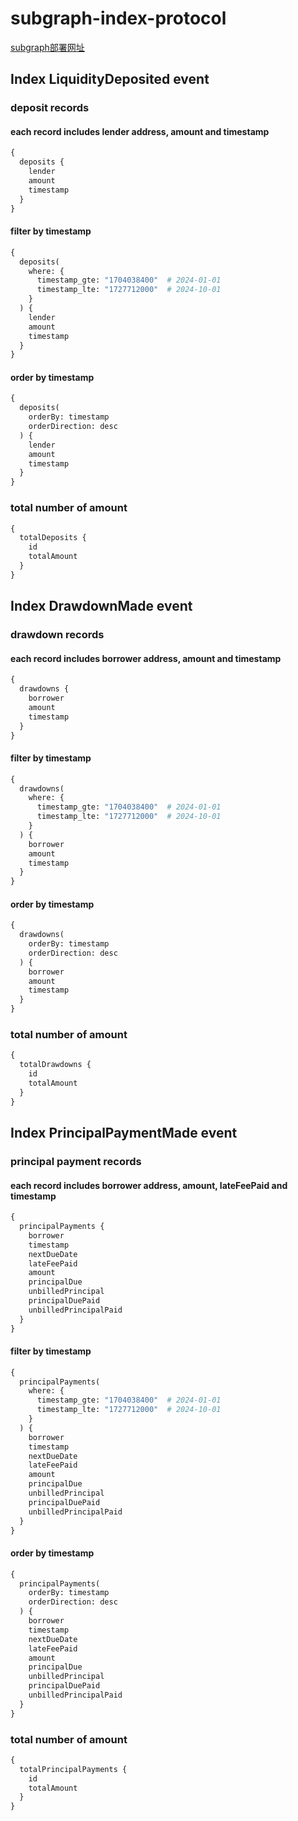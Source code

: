 # subgraph-index-protocol

[subgraph部署网址](https://api.studio.thegraph.com/query/92433/subgraph-index-protocol/version/latest)

## Index LiquidityDeposited event

### deposit records

#### each record includes lender address, amount and timestamp
``` graphql
{
  deposits {
    lender
    amount
    timestamp
  }
}
```

#### filter by timestamp
``` graphql
{
  deposits(
    where: {
      timestamp_gte: "1704038400"  # 2024-01-01
      timestamp_lte: "1727712000"  # 2024-10-01
    }
  ) {
    lender
    amount
    timestamp
  }
}
```

#### order by timestamp
``` graphql
{
  deposits(
    orderBy: timestamp
    orderDirection: desc
  ) {
    lender
    amount
    timestamp
  }
}
```

### total number of amount
``` graphql
{
  totalDeposits {
    id
    totalAmount
  }
}
```

## Index DrawdownMade event

### drawdown records

#### each record includes borrower address, amount and timestamp
``` graphql
{
  drawdowns {
    borrower
    amount
    timestamp
  }
}
```

#### filter by timestamp
``` graphql
{
  drawdowns(
    where: {
      timestamp_gte: "1704038400"  # 2024-01-01
      timestamp_lte: "1727712000"  # 2024-10-01
    }
  ) {
    borrower
    amount
    timestamp
  }
}
```

#### order by timestamp
``` graphql
{
  drawdowns(
    orderBy: timestamp
    orderDirection: desc
  ) {
    borrower
    amount
    timestamp
  }
}
```

### total number of amount
``` graphql
{
  totalDrawdowns {
    id
    totalAmount
  }
}
```

## Index PrincipalPaymentMade event

### principal payment records

#### each record includes borrower address, amount, lateFeePaid and timestamp
``` graphql
{
  principalPayments {
    borrower
    timestamp
    nextDueDate
    lateFeePaid
    amount
    principalDue
    unbilledPrincipal
    principalDuePaid
    unbilledPrincipalPaid
  }
}
```

#### filter by timestamp
``` graphql
{
  principalPayments(
    where: {
      timestamp_gte: "1704038400"  # 2024-01-01
      timestamp_lte: "1727712000"  # 2024-10-01
    }
  ) {
    borrower
    timestamp
    nextDueDate
    lateFeePaid
    amount
    principalDue
    unbilledPrincipal
    principalDuePaid
    unbilledPrincipalPaid
  }
}
```

#### order by timestamp
``` graphql
{
  principalPayments(
    orderBy: timestamp
    orderDirection: desc
  ) {
    borrower
    timestamp
    nextDueDate
    lateFeePaid
    amount
    principalDue
    unbilledPrincipal
    principalDuePaid
    unbilledPrincipalPaid
  }
}
```

### total number of amount
``` graphql
{
  totalPrincipalPayments {
    id
    totalAmount
  }
}
```

